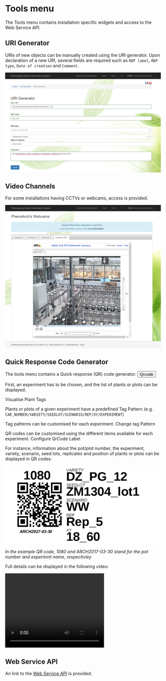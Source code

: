 # Tools menu

The Tools menu contains installation specific widgets and access to the Web Service API.

## URI Generator

URIs of new objects can be manually created using the URI generator. Upon declaration of a new URI, several fields are required such as `RDF label`, `RDF type`, `Date of creation` and `Comment`.

![urigenerator](img/urigenerator.png)

## Video Channels

For some installations having CCTVs or webcams, access is provided.

![cctv](img/cctv.png)

## Quick Response Code Generator

The tools menu contains a Quick response (QR) code generator. <button type="button" class="btn btn-default btn-sm"><span class="glyphicon glyphicon-qrcode"></span> Qrcode </button>

First, an experiment has to be chosen, and the list of plants or plots can be displayed.

<span class="btn btn-success">Visualise Plant Tags</span>

Plants or plots of a given experiment have a predefined Tag Pattern (e.g. `CAR_NUMBER/VARIETY/SEEDLOT/SCENARIO/REP/XY/EXPERIMENT`)

Tag patterns can be customised for each experiment. <span class="btn btn-warning">Change tag Pattern</span> 

QR codes can be customised using the different items available for each experiment. <span class="btn btn-primary">Configure QrCode Label</span>

For instance, information about the pot/plot number, the experiment, variety, scenario, seed lots, replicates and position of plants or plots can be displayed in QR codes:

![qrcode](img/qrcode.png)

*In the example QR code, 1080 and ARCH2017-03-30 stand for the pot number and experimnt name, respectivley*

Full details can be displayed in the following video:

<video width="320" height="240" controls> <source src="/vid/QRcodeGenerator.mp4" type='video/mp4'>
Your browser does not support the video tag.
</video>

## Web Service API

An link to the [Web Service API](webserviceAPI.md) is provided.